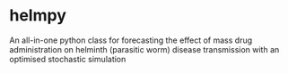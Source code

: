 # helmpy
An all-in-one python class for forecasting the effect of mass drug administration on helminth (parasitic worm) disease transmission with an optimised stochastic simulation
